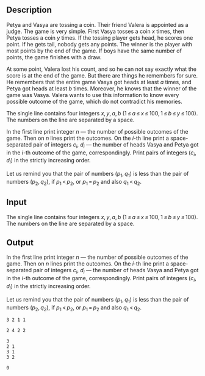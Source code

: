 ## Description

<div><p>Petya and Vasya are tossing a coin. Their friend Valera is appointed as a judge. The game is very simple. First Vasya tosses a coin <span class="tex-span"><i>x</i></span> times, then Petya tosses a coin <span class="tex-span"><i>y</i></span> times. If the tossing player gets head, he scores one point. If he gets tail, nobody gets any points. The winner is the player with most points by the end of the game. If boys have the same number of points, the game finishes with a draw.</p><p>At some point, Valera lost his count, and so he can not say exactly what the score is at the end of the game. But there are things he remembers for sure. He remembers that the entire game Vasya got heads at least <span class="tex-span"><i>a</i></span> times, and Petya got heads at least <span class="tex-span"><i>b</i></span> times. Moreover, he knows that the winner of the game was Vasya. Valera wants to use this information to know every possible outcome of the game, which do not contradict his memories.</p></div><div class="input-specification"><p>The single line contains four integers <span class="tex-span"><i>x</i>, <i>y</i>, <i>a</i>, <i>b</i></span> <span class="tex-span">(1 ≤ <i>a</i> ≤ <i>x</i> ≤ 100, 1 ≤ <i>b</i> ≤ <i>y</i> ≤ 100)</span>. The numbers on the line are separated by a space.</p></div><div class="output-specification"><p>In the first line print integer <span class="tex-span"><i>n</i></span> — the number of possible outcomes of the game. Then on <span class="tex-span"><i>n</i></span> lines print the outcomes. On the <span class="tex-span"><i>i</i></span>-th line print a space-separated pair of integers <span class="tex-span"><i>c</i><sub class="lower-index"><i>i</i></sub></span>, <span class="tex-span"><i>d</i><sub class="lower-index"><i>i</i></sub></span> — the number of heads Vasya and Petya got in the <span class="tex-span"><i>i</i></span>-th outcome of the game, correspondingly. Print pairs of integers <span class="tex-span">(<i>c</i><sub class="lower-index"><i>i</i></sub>, <i>d</i><sub class="lower-index"><i>i</i></sub>)</span> in the strictly increasing order.</p><p>Let us remind you that the pair of numbers <span class="tex-span">(<i>p</i><sub class="lower-index">1</sub>, <i>q</i><sub class="lower-index">1</sub>)</span> is less than the pair of numbers <span class="tex-span">(<i>p</i><sub class="lower-index">2</sub>, <i>q</i><sub class="lower-index">2</sub>)</span>, if <span class="tex-span"><i>p</i><sub class="lower-index">1</sub> &lt; <i>p</i><sub class="lower-index">2</sub></span>, or <span class="tex-span"><i>p</i><sub class="lower-index">1</sub> = <i>p</i><sub class="lower-index">2</sub></span> and also <span class="tex-span"><i>q</i><sub class="lower-index">1</sub> &lt; <i>q</i><sub class="lower-index">2</sub></span>.</p></div>

## Input

<p>The single line contains four integers <span class="tex-span"><i>x</i>, <i>y</i>, <i>a</i>, <i>b</i></span> <span class="tex-span">(1 ≤ <i>a</i> ≤ <i>x</i> ≤ 100, 1 ≤ <i>b</i> ≤ <i>y</i> ≤ 100)</span>. The numbers on the line are separated by a space.</p>

## Output

<p>In the first line print integer <span class="tex-span"><i>n</i></span> — the number of possible outcomes of the game. Then on <span class="tex-span"><i>n</i></span> lines print the outcomes. On the <span class="tex-span"><i>i</i></span>-th line print a space-separated pair of integers <span class="tex-span"><i>c</i><sub class="lower-index"><i>i</i></sub></span>, <span class="tex-span"><i>d</i><sub class="lower-index"><i>i</i></sub></span> — the number of heads Vasya and Petya got in the <span class="tex-span"><i>i</i></span>-th outcome of the game, correspondingly. Print pairs of integers <span class="tex-span">(<i>c</i><sub class="lower-index"><i>i</i></sub>, <i>d</i><sub class="lower-index"><i>i</i></sub>)</span> in the strictly increasing order.</p><p>Let us remind you that the pair of numbers <span class="tex-span">(<i>p</i><sub class="lower-index">1</sub>, <i>q</i><sub class="lower-index">1</sub>)</span> is less than the pair of numbers <span class="tex-span">(<i>p</i><sub class="lower-index">2</sub>, <i>q</i><sub class="lower-index">2</sub>)</span>, if <span class="tex-span"><i>p</i><sub class="lower-index">1</sub> &lt; <i>p</i><sub class="lower-index">2</sub></span>, or <span class="tex-span"><i>p</i><sub class="lower-index">1</sub> = <i>p</i><sub class="lower-index">2</sub></span> and also <span class="tex-span"><i>q</i><sub class="lower-index">1</sub> &lt; <i>q</i><sub class="lower-index">2</sub></span>.</p>





```input1
3 2 1 1

```




```input2
2 4 2 2

```




```output1
3
2 1
3 1
3 2

```




```output2
0

```


